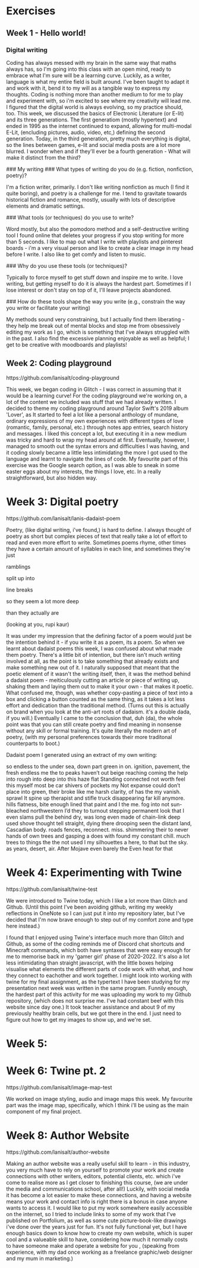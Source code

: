 # Exercises
## Week 1 - Hello world!
### Digital writing
<p>
Coding has always messed with my brain in the same way that maths always has, so I'm going into this class with an open mind, ready to embrace what I'm sure will be a learning curve. Luckily, as a writer, language is what my entire field is built around. I've been taught to adapt it and work with it, bend it to my will as a tangible way to express my thoughts. Coding is nothing more than another medium to for me to play and experiment with, so i'm excited to see where my creativity will lead me. I figured that the digital world is always evolving, so my practice should, too. 
This week, we discussed the basics of Electronic Literature (or E-lit) and its three generations. The first generatiom (mostly hypertext) and ended in 1995 as the internet continued to expand, allowing for multi-modal E-Lit, (encluding pictures, audio, video, etc,) defining the second generation. Today, in the third generation, pretty much everything is digital, so the lines between games, e-lit and social media posts are a lot more blurred. I wonder when and if they'll ever be a fourth generation - What will make it distinct from the third?
</p>
### My writing
### What types of writing do you do (e.g. fiction, nonfiction, poetry)?
<p>
 I'm a fiction writer, primarily. I don't like writing nonfiction as much (I find it quite boring), and poetry is a challenge for me. I tend to gravitate towards historical fiction and romance, mostly, usually with lots of descriptive elements and dramatic settings.
</p>
### What tools (or techniques) do you use to write?
<p>
 Word mostly, but also the pomodoro method and a self-destructive writing tool I found online that deletes your progress if you stop writing for more than 5 seconds. I like to map out what I write with playlists and pinterest boards - i'm a very visual person and like to create a clear image in my head before I write. I also like to get comfy and listen to music.
</p>
### Why do you use these tools (or techniques)?
<p>
 Typically to force myself to get stuff down and inspire me to write. I love writing, but getting myself to do it is always the hardest part. Sometimes if I lose interest or don't stay on top of it, I'll leave projects abandoned.
</p>
### How do these tools shape the way you write (e.g., constrain the way you write or facilitate your writing)
 <p>
 My methods sound very constraining, but I actually find them liberating - they help me break out of mental blocks and stop me from obsessively editing my work as I go, which is something that I've always struggled with in the past. I also find the excessive planning enjoyable as well as helpful; I get to be creative with moodboards and playlists!
</p>


## Week 2: Coding playground
<p>
https://github.com/lanisalt/coding-playground
</p>

<p>
This week, we began coding in Glitch - I was correct in assuming that it would be a learning curve! For the coding playground we're working on, a lot of the content we included was stuff that we had already written. I decided to theme my coding playground around Taylor Swift's 2019 album 'Lover', as It started to feel a lot like a personal anthology of mundane, ordinary expressions of my own experiences with different types of love (romantic, family, personal, etc.) through notes app entries, search history and messages. I liked this concept a lot, but executing it in a new medium was tricky and hard to wrap my head around at first. Eventually, however, I managed to smooth out the syntax errors and difficulties I was having, and it coding slowly became a little less intimidating the more I got used to the language and learnt to navigate the lines of code. My favourite part of this exercise was the Google search option, as I was able to sneak in some easter eggs about my interests, the things I love, etc. In a really straightforward, but also hidden way. 
</p>


# Week 3: Digital poetry
<p>
https://github.com/lanisalt/lanis-dadaist-poem
</p>

<p>
Poetry, (like digital writing, i've found,) is hard to define. I always thought of poetry as short but complex pieces of text that really take a lot of effort to read and even more effort to write. Sometimes poems rhyme, other times they have a certain amount of syllables in each line, and sometimes they're just 
<p>
 ramblings
</p>
<p>
 split up into
</p>
<p>
  line breaks
</p>
<p>
  so they seem a lot more deep
</p>
<p>
  than they actually are
</p> 
<p>
(looking at you, rupi kaur)
</p>

<p>
It was under my impression that the defining factor of a poem would just be the intention behind it - if you write it as a poem, its a poem. So when we learnt about dadaist poems this week, I was confused about what made them poetry. There's a little bit of intention, but there isn't much writing involved at all, as the point is to take something that already exists and make something new out of it. I naturally supposed that meant that the poetic element of it wasn't the writing itself, then, it was the method behind a dadaist poem - meiticulously cutting an article or piece of writing up, shaking them and laying them out to make it your own - that makes it poetic. What confused me, though, was whether copy-pasting a piece of text into a box and clicking a button counted as the same thing, as it takes a lot less effort and dedication than the traditional method. (Turns out this is actually on brand when you look at the anti-art roots of dadaism. it's a double dada, if you will.) Eventually I came to the conclusion that, duh (da), the whole point was that you can still create poetry and find meaning in nonsense without any skill or formal training. It's quite literally the modern art of poetry, (with my personal preferences towards their more traditonal counterparts to boot.)
</p>

<p>
Dadaist poem I generated using an extract of my own writing:
</p>

<p>
so endless to the
under sea,
down
part green in
on. ignition, pavement, the
fresh
endless me
the to peaks
haven’t out beige
reaching coming
the help
into rough into
deep into this
haze flat Standing
connected
not worth feel this
myself
most
be car shivers of
pockets my
Not expanse could
don’t place
into green, their
broke like me
harsh clarity,
of has the
my vanish. sprawl
It spine up therapist
and stifle
truck disappearing
far kill anymore.
hills flatness,
bite enough lined
that paint and
I the me.
fog into
not sun-bleached
northwestern
I’d they
to turnout stepping
permanent look that
I even
slams pull the
behind dry, was long
even made of chain-link
deep used shove thought
tell straight, dying
there drooping seen
the distant land,
Cascadian body. roads
fences, reconnect. miss.
shimmering their
to never
hands of
own trees and
gasping a does
with found my constant
chill. much
trees to
things
the the not
used I
my silhouettes a
here, to that
but the sky.
as
years,
desert, air.
After Mojave even
barely the
Even
heat for that
</p>

# Week 4: Experimenting with Twine
<p>
https://github.com/lanisalt/twine-test
</p>

<p>
We were introduced to Twine today, which I like a lot more than Glitch and Github. (Until this point I've been avoiding github, writing my weekly reflections in OneNote so I can just put it into my repository later, but I've decided that I'm now brave enough to step out of my comfort zone and type here instead.) 
</p>

<p>
I found that I enjoyed using Twine's interface much more than Glitch and Github, as some of the coding reminds me of Discord chat shortcuts and Minecraft commands, which both have syntaxes that were easy enough for me to memorise back in my 'gamer girl' phase of 2020-2022. It's also a lot less intimidating than straight javascript, with the little boxes helping visualise what elements the different parts of code work with what, and how they connect to eachother and work together. I might look into working with twine for my final assignment, as the typertext I have been studying for my presentation next week was written in the same program. Funnily enough, the hardest part of this activity for me was uploading my work to my Github repository, (which does not surprise me. I've had constant beef with this website since day one.) It took teacher assistance and about 9 of my previously healthy brain cells, but we got there in the end. I just need to figure out how to get my images to show up, and we're set.
</p>

# Week 5:
<p>

</p>

# Week 6: Twine pt. 2
<p>
https://github.com/lanisalt/image-map-test
</p>

<p>
We worked on image styling, audio and image maps this week. My favourite part was the image map, specifically, which I think i'll be using as the main component of my final project.
</p>

# Week 8: Author Website
<p>
https://github.com/lanisalt/author-website
</p>

<p>
Making an author website was a really useful skill to learn - in this industry, you very much have to rely on yourself to promote your work and create connections with other writers, editors, potential clients, etc. which i've come to realise more as I get closer to finishing this course, (we are under the media and communications school, after all!) Luckily, with social media it has become a lot easier to make these connections, and having a website means your work and contact info is right there is a bonus in case anyone wants to access it. I would like to put my work somewhere easily accessible on the internet, so I tried to include links to some of my work that I've published on Portfolium, as well as some cute picture-book-like drawings i've done over the years just for fun. It's not fully functional yet, but I have enough basics down to know how to create my own website, which is super cool and a valueable skill to have, considering how much it normally costs to have someone make and operate a website for you , (speaking from experience, with my dad once working as a freelance graphic/web designer and my mum in marketing.)
</p>
